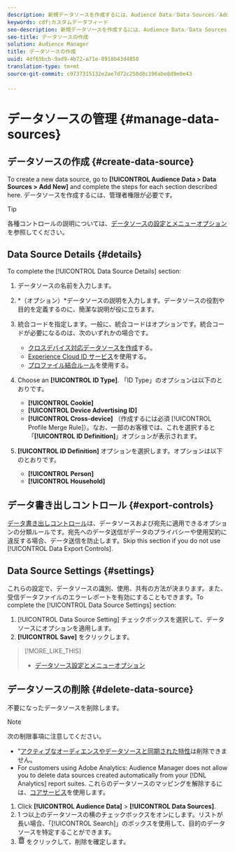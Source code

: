 ```yaml
---
description: 新規データソースを作成するには、Audience Data／Data Sources／Add New を選択し、ここで説明している各セクションの手順を完了します。データソースを作成するには、管理者権限が必要です。
keywords: cdf;カスタムデータフィード
seo-description: 新規データソースを作成するには、Audience Data／Data Sources／Add New を選択し、ここで説明している各セクションの手順を完了します。データソースを作成するには、管理者権限が必要です。
seo-title: データソースの作成
solution: Audience Manager
title: データソースの作成
uuid: 4df65bcb-9ad9-4b72-a71e-8918b43d4850
translation-type: tm+mt
source-git-commit: c9737315132e2ae7d72c250d8c196abe8d9e0e43

---
```



# データソースの管理 {#manage-data-sources}

## データソースの作成 {#create-data-source}

To create a new data source, go to **[!UICONTROL Audience Data > Data Sources > Add New]** and complete the steps for each section described here. データソースを作成するには、管理者権限が必要です。

<!-- create-datasource.xml -->

>[!TIP]
>
>各種コントロールの説明については、[データソースの設定とメニューオプション](../features/datasources-list-and-settings.md#settings-menu-options)を参照してください。

## Data Source Details {#details}

To complete the [!UICONTROL Data Source Details] section:

1. データソースの名前を入力します。
1. *（オプション）*データソースの説明を入力します。データソースの役割や目的を定義するのに、簡潔な説明が役に立ちます。
1. 統合コードを指定します。一般に、統合コードはオプションです。統合コードが必要になるのは、次のいずれかの場合です。

   * [クロスデバイス対応データソースを作成](../features/profile-merge-rules/merge-rules-start.md#create-data-source)する。
   * [Experience Cloud ID サービス](https://marketing.adobe.com/resources/help/en_US/mcvid/)を使用する。
   * [プロファイル結合ルール](../features/profile-merge-rules/merge-rules-start.md)を使用する。

1. Choose an **[!UICONTROL ID Type]**. 「ID Type」のオプションは以下のとおりです。

   * **[!UICONTROL Cookie]**
   * **[!UICONTROL Device Advertising ID]**
   * **[!UICONTROL Cross-device]** （作成するには必須 [!UICONTROL Profile Merge Rule]）。なお、一部のお客様では、これを選択すると「**[!UICONTROL ID Definition]**」オプションが表示されます。

1. **[!UICONTROL ID Definition]** オプションを選択します。オプションは以下のとおりです。

   * **[!UICONTROL Person]**
   * **[!UICONTROL Household]**

## データ書き出しコントロール {#export-controls}

[データ書き出しコントロール](../features/data-export-controls.md)は、データソースおよび宛先に適用できるオプションの分類ルールです。宛先へのデータ送信がデータのプライバシーや使用契約に違反する場合、データ送信を防止します。Skip this section if you do not use [!UICONTROL Data Export Controls].

## Data Source Settings {#settings}

これらの設定で、データソースの識別、使用、共有の方法が決まります。また、受信データファイルのエラーレポートを有効にすることもできます。To complete the [!UICONTROL Data Source Settings] section:

1. [!UICONTROL Data Source Setting] チェックボックスを選択して、データソースにオプションを適用します。
2. **[!UICONTROL Save]** をクリックします。

>[!MORE_LIKE_THIS]
>
>* [データソース設定とメニューオプション](../features/datasources-list-and-settings.md#settings-menu-options)


## データソースの削除 {#delete-data-source}

<!-- t_datasource_delete.xml -->

不要になったデータソースを削除します。

>[!NOTE]
>
>次の制限事項に注意してください。
>
>* &quot;[アクティブなオーディエンスやデータソースと同期された特性](../features/traits/client-activity-synced-audience-traits.md)は削除できません。
>* For customers using Adobe Analytics: Audience Manager does not allow you to delete data sources created automatically from your [!DNL Analytics] report suites. これらのデータソースのマッピングを解除するには、[コアサービス](https://marketing.adobe.com/resources/help/en_US/mcloud/)を使用します。


1. Click **[!UICONTROL Audience Data]** &gt; **[!UICONTROL Data Sources]**.
1. 1 つ以上のデータソースの横のチェックボックスをオンにします。リストが長い場合、「[!UICONTROL Search]」のボックスを使用して、目的のデータソースを特定することができます。
1. ![](assets/icon_trash.png) をクリックして、削除を確定します。
